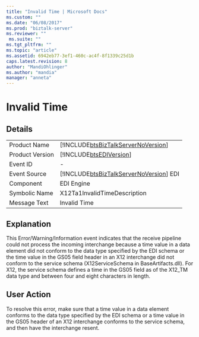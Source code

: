 ```yaml
---
title: "Invalid Time | Microsoft Docs"
ms.custom: ""
ms.date: "06/08/2017"
ms.prod: "biztalk-server"
ms.reviewer: ""
 ms.suite: ""
ms.tgt_pltfrm: ""
ms.topic: "article"
ms.assetid: 6942eb77-3ef1-460c-ac4f-8f1339c25d1b
caps.latest.revision: 8
author: "MandiOhlinger"
ms.author: "mandia"
manager: "anneta"
---
```

# Invalid Time
## Details  
  
|||  
|-|-|  
|Product Name|[!INCLUDE[btsBizTalkServerNoVersion](../includes/btsbiztalkservernoversion-md.md)]|  
|Product Version|[!INCLUDE[btsEDIVersion](../includes/btsediversion-md.md)]|  
|Event ID|-|  
|Event Source|[!INCLUDE[btsBizTalkServerNoVersion](../includes/btsbiztalkservernoversion-md.md)] EDI|  
|Component|EDI Engine|  
|Symbolic Name|X12Ta1InvalidTimeDescription|  
|Message Text|Invalid Time|  
  
## Explanation  
 This Error/Warning/Information event indicates that the receive pipeline could not process the incoming interchange because a time value in a data element did not conform to the data type specified by the EDI schema or the time value in the GS05 field header in an X12 interchange did not conform to the service schema (X12ServiceSchema in BaseArtifacts.dll). For X12, the service schema defines a time in the GS05 field as of the X12_TM data type and between four and eight characters in length.  
  
## User Action  
 To resolve this error, make sure that a time value in a data element conforms to the data type specified by the EDI schema or a time value in the GS05 header of an X12 interchange conforms to the service schema, and then have the interchange resent.
